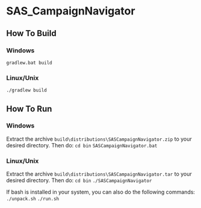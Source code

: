 # SAS_CampaignNavigator

## How To Build

### Windows
``` gradlew.bat build ```

### Linux/Unix
``` ./gradlew build ```

## How To Run

### Windows
Extract the archive `build\distributions\SASCampaignNavigator.zip` to your desired directory. Then do:
``` cd bin ```
``` SASCampaignNavigator.bat ```

### Linux/Unix
Extract the archive `build\distributions\SASCampaignNavigator.tar` to your desired directory. Then do:
``` cd bin ```
``` ./SASCampaignNavigator ```

If bash is installed in your system, you can also do the following commands:
``` ./unpack.sh ```
``` ./run.sh ```
